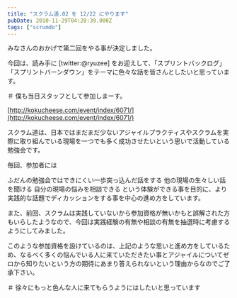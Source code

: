 ```yaml
---
title: "スクラム道.02 を 12/22 にやります"
pubDate: 2010-11-29T04:28:39.000Z
tags: ["scrumdo"]
---
```


みなさんのおかげで第二回をやる事が決定しました。

今回は、読み手に [twitter:@ryuzee] をお迎えして、「スプリントバックログ」「スプリントバーンダウン」をテーマに色々な話を皆さんとしたいと思っています。

＃ 僕も当日スタッフとして参加しまーす。

[http://kokucheese.com/event/index/6071/](http://kokucheese.com/event/index/6071/)

スクラム道は、日本ではまだまだ少ないアジャイルプラクティスやスクラムを実際に取り組んでいる現場を一つでも多く成功させたいという思いで活動している勉強会です。

毎回、参加者には

ふだんの勉強会ではできにくい一歩突っ込んだ話をする
他の現場の生々しい話を聞ける
自分の現場の悩みを相談できる
という体験ができる事を目的に、より実践的な話題でディカッションをする事を中心の進め方をしています。

また、前回、スクラムは実践していないから参加資格が無いかもと誤解された方もいらしたようなので、今回は実践経験の有無や相談の有無を抽選時に考慮するようにしてみました。

このような参加資格を設けているのは、上記のような思いと進め方をしているため、なるべく多くの悩んでいる人に来ていただきたい事とアジャイルについてゼロから知りたいという方の期待にあまり答えられないという理由からなのでご了承下さい。

＃ 徐々にもっと色んな人に来てもらうようにはしたいと思っています